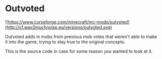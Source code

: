 # Outvoted
![https://www.curseforge.com/minecraft/mc-mods/outvoted](http://cf.way2muchnoise.eu/versions/outvoted.svg)

Outvoted adds in mobs from previous mob votes that weren't able to make it into the game, trying to stay true to the original concepts.


This is the source code in case for some reason you wanted to look at it.
